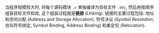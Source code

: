 当程序规模较大时, 将每个源码模块 `.c` 单独编译为目标文件 `.obj`, 然后再按顺序组装目标文件和库, 这个组装过程就是**链接** (Linking). 链接的主要过程包括: 地址和空间分配 (Address and Storage Allocation), 符号决议 (Symbol Resolution, 也叫符号绑定, Symbol Binding, Address Binding) 和重定位 (Relocation).

